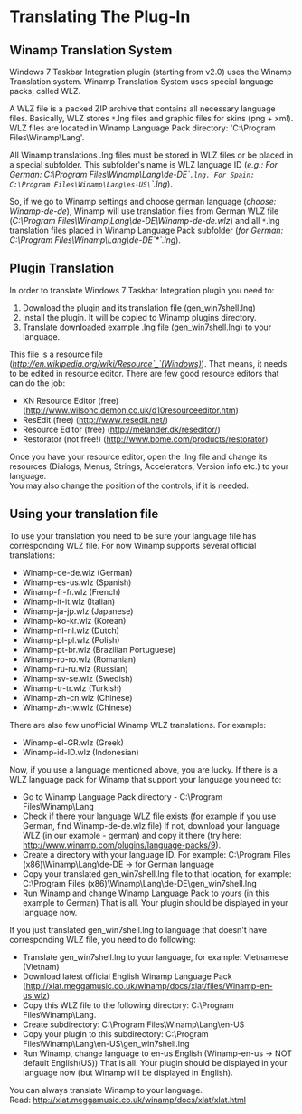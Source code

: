 # Translating The Plug-In #

## Winamp Translation System ##
Windows 7 Taskbar Integration plugin (starting from v2.0) uses the Winamp Translation system. Winamp Translation System uses special language packs, called WLZ.

A WLZ file is a packed ZIP archive that contains all necessary language files. Basically, WLZ stores `*`.lng files and graphic files for skins (png + xml). WLZ files are located in Winamp Language Pack directory:
'C:\Program Files\Winamp\Lang\'.

All Winamp translations .lng files must be stored in WLZ files or be placed in a special subfolder. This subfolder's name is WLZ language ID (_e.g.: For German: C:\Program Files\Winamp\Lang\de-DE\`*`.lng. For Spain:  C:\Program Files\Winamp\Lang\es-US\`*`.lng_).

So, if we go to Winamp settings and choose german language (_choose: Winamp-de-de_), Winamp will use translation files from German WLZ file (_C:\Program Files\Winamp\Lang\de-DE\Winamp-de-de.wlz_) and all `*`.lng translation files placed in Winamp Language Pack subfolder (_for German: C:\Program Files\Winamp\Lang\de-DE\`*`.lng_).


## Plugin Translation ##
In order to translate Windows 7 Taskbar Integration plugin you need to:

  1. Download the plugin and its translation file (gen\_win7shell.lng)
  1. Install the plugin. It will be copied to Winamp plugins directory.
  1. Translate downloaded example .lng file (gen\_win7shell.lng) to your language.

This file is a resource file (_http://en.wikipedia.org/wiki/Resource`_`(Windows)_). That means, it needs to be edited in resource editor. There are few good resource editors that can do the job:
  * XN Resource Editor (free) (http://www.wilsonc.demon.co.uk/d10resourceeditor.htm)
  * ResEdit (free) (http://www.resedit.net/)
  * Resource Editor (free) (http://melander.dk/reseditor/)
  * Restorator (not free!) (http://www.bome.com/products/restorator)

Once you have your resource editor, open the .lng file and change
its resources (Dialogs, Menus, Strings, Accelerators, Version info etc.) to your language.<br />You may also change the position of the controls, if it is needed.

## Using your translation file ##
To use your translation you need to be sure your language file has corresponding WLZ file. For now Winamp supports several official translations:
  * Winamp-de-de.wlz (German)
  * Winamp-es-us.wlz (Spanish)
  * Winamp-fr-fr.wlz (French)
  * Winamp-it-it.wlz (Italian)
  * Winamp-ja-jp.wlz (Japanese)
  * Winamp-ko-kr.wlz (Korean)
  * Winamp-nl-nl.wlz (Dutch)
  * Winamp-pl-pl.wlz (Polish)
  * Winamp-pt-br.wlz (Brazilian Portuguese)
  * Winamp-ro-ro.wlz (Romanian)
  * Winamp-ru-ru.wlz (Russian)
  * Winamp-sv-se.wlz (Swedish)
  * Winamp-tr-tr.wlz (Turkish)
  * Winamp-zh-cn.wlz (Chinese)
  * Winamp-zh-tw.wlz (Chinese)

There are also few unofficial Winamp WLZ translations. For example:
  * Winamp-el-GR.wlz (Greek)
  * Winamp-id-ID.wlz (Indonesian)

Now, if you use a language mentioned above, you are lucky. If there is a WLZ language pack for Winamp that support your language you need to:
  * Go to Winamp Language Pack directory - C:\Program Files\Winamp\Lang
  * Check if there your language WLZ file exists (for example if you use German, find Winamp-de-de.wlz file)
If not, download your language WLZ (in our example - german) and copy it there (try here: http://www.winamp.com/plugins/language-packs/9).
  * Create a directory with your language ID. For example: C:\Program Files (x86)\Winamp\Lang\de-DE -> for German language
  * Copy your translated gen\_win7shell.lng file to that location, for example: C:\Program Files (x86)\Winamp\Lang\de-DE\gen\_win7shell.lng
  * Run Winamp and change Winamp Language Pack to yours (in this example to German)
That is all. Your plugin should be displayed in your language now.

If you just translated gen\_win7shell.lng to language that doesn't have corresponding WLZ file, you need to do following:
  * Translate gen\_win7shell.lng to your language, for example: Vietnamese (Vietnam)
  * Download latest official English Winamp Language Pack (http://xlat.meggamusic.co.uk/winamp/docs/xlat/files/Winamp-en-us.wlz)
  * Copy this WLZ file to the following directory: C:\Program Files\Winamp\Lang.
  * Create subdirectory: C:\Program Files\Winamp\Lang\en-US
  * Copy your plugin to this subdirectory: C:\Program Files\Winamp\Lang\en-US\gen\_win7shell.lng
  * Run Winamp, change language to en-us English (Winamp-en-us -> NOT default English(US))
That is all. Your plugin should be displayed in your language now (but Winamp will be displayed in English).

You can always translate Winamp to your language.<br />
Read: http://xlat.meggamusic.co.uk/winamp/docs/xlat/xlat.html